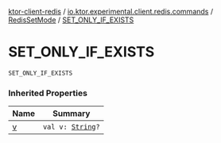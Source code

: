 [ktor-client-redis](../../index.md) / [io.ktor.experimental.client.redis.commands](../index.md) / [RedisSetMode](index.md) / [SET_ONLY_IF_EXISTS](./-s-e-t_-o-n-l-y_-i-f_-e-x-i-s-t-s.md)

# SET_ONLY_IF_EXISTS

`SET_ONLY_IF_EXISTS`

### Inherited Properties

| Name | Summary |
|---|---|
| [v](v.md) | `val v: `[`String`](https://kotlinlang.org/api/latest/jvm/stdlib/kotlin/-string/index.html)`?` |
